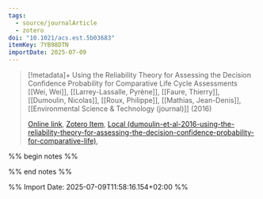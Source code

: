 ```yaml
---
tags:
  - source/journalArticle
  - zotero
doi: "10.1021/acs.est.5b03683"
itemKey: 7YB98DTN
importDate: 2025-07-09
---
```

>[!metadata]+
> Using the Reliability Theory for Assessing the Decision Confidence Probability for Comparative Life Cycle Assessments
> [[Wei, Wei]], [[Larrey-Lassalle, Pyrène]], [[Faure, Thierry]], [[Dumoulin, Nicolas]], [[Roux, Philippe]], [[Mathias, Jean-Denis]], 
> [[Environmental Science & Technology (journal)]] (2016)
> 
> [Online link](https://pubs.acs.org/doi/10.1021/acs.est.5b03683), [Zotero Item](zotero://select/library/items/7YB98DTN), [Local (dumoulin-et-al-2016-using-the-reliability-theory-for-assessing-the-decision-confidence-probability-for-comparative-life)](file://C:/Users/aburg/Documents/references/zotero/storage/8N474S9V/dumoulin-et-al-2016-using-the-reliability-theory-for-assessing-the-decision-confidence-probability-for-comparative-life.pdf), 

%% begin notes %%

%% end notes %%

%% Import Date: 2025-07-09T11:58:16.154+02:00 %%

